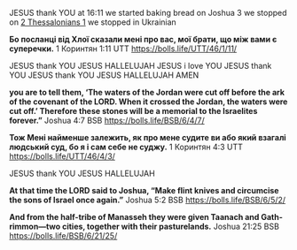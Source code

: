 JESUS thank YOU 
at 16:11 we started baking bread
on Joshua 3 we stopped
on [2 Thessalonians 1](https://bolls.life/UTT/53/1/1/) we stopped in Ukrainian

**Бо посланці від Хлої сказали мені про вас, мої брати, що між вами є суперечки.**
1 Коринтян 1:11 UTT https://bolls.life/UTT/46/1/11/

JESUS thank YOU JESUS HALLELUJAH 
JESUS i love YOU JESUS thank YOU 
JESUS thank YOU JESUS HALLELUJAH 
AMEN

**you are to tell them, ‘The waters of the Jordan were cut off before the ark of the covenant of the LORD. When it crossed the Jordan, the waters were cut off.’ Therefore these stones will be a memorial to the Israelites forever.”**
Joshua 4:7 BSB https://bolls.life/BSB/6/4/7/

**Тож Мені найменше залежить, як про мене судите ви або який взагалі людський суд, бо я і сам себе не суджу.**
1 Коринтян 4:3 UTT https://bolls.life/UTT/46/4/3/

JESUS thank YOU JESUS HALLELUJAH 

**At that time the LORD said to Joshua, “Make flint knives and circumcise the sons of Israel once again.”**
Joshua 5:2 BSB https://bolls.life/BSB/6/5/2/

**And from the half-tribe of Manasseh they were given Taanach and Gath-rimmon—two cities, together with their pasturelands.**
Joshua 21:25 BSB https://bolls.life/BSB/6/21/25/

